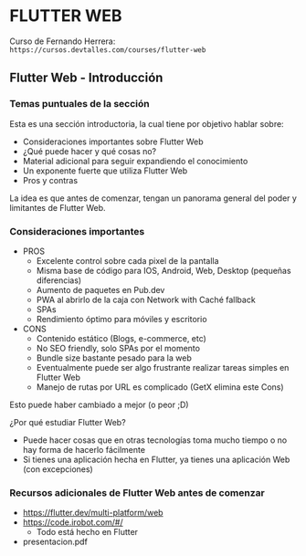 # FLUTTER WEB

Curso de Fernando Herrera: `https://cursos.devtalles.com/courses/flutter-web`

## Flutter Web - Introducción

### Temas puntuales de la sección

Esta es una sección introductoria, la cual tiene por objetivo hablar sobre:

- Consideraciones importantes sobre Flutter Web
- ¿Qué puede hacer y qué cosas no?
- Material adicional para seguir expandiendo el conocimiento
- Un exponente fuerte que utiliza Flutter Web
- Pros y contras

La idea es que antes de comenzar, tengan un panorama general del poder y limitantes de Flutter Web.

### Consideraciones importantes

- PROS
  - Excelente control sobre cada pixel de la pantalla
  - Misma base de código para IOS, Android, Web, Desktop (pequeñas diferencias)
  - Aumento de paquetes en Pub.dev
  - PWA al abrirlo de la caja con Network with Caché fallback
  - SPAs
  - Rendimiento óptimo para móviles y escritorio
- CONS
  - Contenido estático (Blogs, e-commerce, etc)
  - No SEO friendly, solo SPAs por el momento
  - Bundle size bastante pesado para la web
  - Eventualmente puede ser algo frustrante realizar tareas simples en Flutter Web
  - Manejo de rutas por URL es complicado (GetX elimina este Cons)

Esto puede haber cambiado a mejor (o peor ;D)

¿Por qué estudiar Flutter Web? 

- Puede hacer cosas que en otras tecnologías toma mucho tiempo o no hay forma de hacerlo fácilmente
- Si tienes una aplicación hecha en Flutter, ya tienes una aplicación Web (con excepciones)

### Recursos adicionales de Flutter Web antes de comenzar

- https://flutter.dev/multi-platform/web
- https://code.irobot.com/#/
  - Todo está hecho en Flutter
- presentacion.pdf
